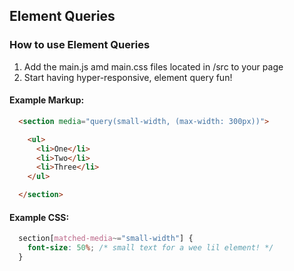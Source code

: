 ## Element Queries

### How to use Element Queries

1. Add the main.js amd main.css files located in /src to your page 
2. Start having hyper-responsive, element query fun!

#### Example Markup:

```HTML
  <section media="query(small-width, (max-width: 300px))">

    <ul>
      <li>One</li>
      <li>Two</li>
      <li>Three</li>
    </ul>

  </section>
```

#### Example CSS:

```CSS
  section[matched-media~="small-width"] {
    font-size: 50%; /* small text for a wee lil element! */
  }
```